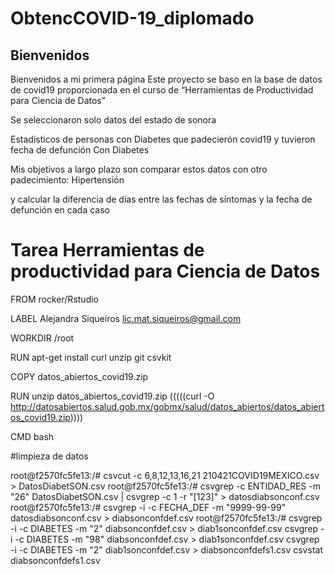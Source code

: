 # ObtencCOVID-19_diplomado

## Bienvenidos


Bienvenidos a mi primera página
Este proyecto se baso en la base de datos de covid19 proporcionada en el curso de “Herramientas de Productividad para Ciencia de Datos”

Se seleccionaron solo datos del estado de sonora

Estadisticos de personas con Diabetes que padecierón covid19 y tuvieron fecha de defunción
Con Diabetes

Mis objetivos a largo plazo son comparar estos datos con otro padecimiento: Hipertensión

y calcular la diferencia de días entre las fechas de síntomas y la fecha de defunción en cada caso

# Tarea Herramientas de productividad para Ciencia de Datos

FROM rocker/Rstudio

LABEL Alejandra Siqueiros <lic.mat.siqueiros@gmail.com>

WORKDIR /root


RUN apt-get install curl unzip git csvkit

COPY datos_abiertos_covid19.zip

RUN unzip datos_abiertos_covid19.zip  (((((curl -O http://datosabiertos.salud.gob.mx/gobmx/salud/datos_abiertos/datos_abiertos_covid19.zip))))

CMD bash

#limpieza de datos 

root@f2570fc5fe13:/# csvcut -c 6,8,12,13,16,21 210421COVID19MEXICO.csv > DatosDiabetSON.csv
root@f2570fc5fe13:/# csvgrep -c ENTIDAD_RES -m "26" DatosDiabetSON.csv | csvgrep -c 1 -r "[123]" > datosdiabsonconf.csv
root@f2570fc5fe13:/# csvgrep -i -c FECHA_DEF -m "9999-99-99" datosdiabsonconf.csv > diabsonconfdef.csv
root@f2570fc5fe13:/# csvgrep -i -c DIABETES -m "2" diabsonconfdef.csv > diab1sonconfdef.csv
 csvgrep -i -c DIABETES -m "98" diabsonconfdef.csv > diab1sonconfdef.csv
csvgrep -i -c DIABETES -m "2" diab1sonconfdef.csv > diabsonconfdefs1.csv
csvstat diabsonconfdefs1.csv
